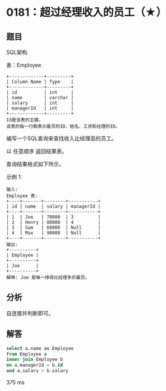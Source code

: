 # 0181：超过经理收入的员工（★）


## 题目

SQL架构

表：Employee 

	+-------------+---------+
	| Column Name | Type    |
	+-------------+---------+
	| id          | int     |
	| name        | varchar |
	| salary      | int     |
	| managerId   | int     |
	+-------------+---------+
	Id是该表的主键。
	该表的每一行都表示雇员的ID、姓名、工资和经理的ID。
 

编写一个SQL查询来查找收入比经理高的员工。

以 任意顺序 返回结果表。

查询结果格式如下所示。

 

示例 1:

	输入: 
	Employee 表:
	+----+-------+--------+-----------+
	| id | name  | salary | managerId |
	+----+-------+--------+-----------+
	| 1  | Joe   | 70000  | 3         |
	| 2  | Henry | 80000  | 4         |
	| 3  | Sam   | 60000  | Null      |
	| 4  | Max   | 90000  | Null      |
	+----+-------+--------+-----------+
	输出: 
	+----------+
	| Employee |
	+----------+
	| Joe      |
	+----------+
	解释: Joe 是唯一挣得比经理多的雇员。

## 分析

自连接并判断即可。
 
## 解答

```sql
select a.name as Employee
from Employee a
inner join Employee b
on a.managerId = b.id  
and a.salary > b.salary
```
375 ms



